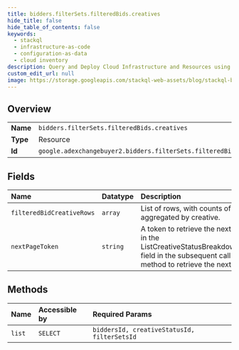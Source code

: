 ```yaml
---
title: bidders.filterSets.filteredBids.creatives
hide_title: false
hide_table_of_contents: false
keywords:
  - stackql
  - infrastructure-as-code
  - configuration-as-data
  - cloud inventory
description: Query and Deploy Cloud Infrastructure and Resources using SQL
custom_edit_url: null
image: https://storage.googleapis.com/stackql-web-assets/blog/stackql-blog-post-featured-image.png
---
```

  
    

## Overview
<table><tbody>
<tr><td><b>Name</b></td><td><code>bidders.filterSets.filteredBids.creatives</code></td></tr>
<tr><td><b>Type</b></td><td>Resource</td></tr>
<tr><td><b>Id</b></td><td><code>google.adexchangebuyer2.bidders.filterSets.filteredBids.creatives</code></td></tr>
</tbody></table>

## Fields
| Name | Datatype | Description |
|:-----|:---------|:------------|
| `filteredBidCreativeRows` | `array` | List of rows, with counts of bids with a given creative status aggregated by creative. |
| `nextPageToken` | `string` | A token to retrieve the next page of results. Pass this value in the ListCreativeStatusBreakdownByCreativeRequest.pageToken field in the subsequent call to the filteredBids.creatives.list method to retrieve the next page of results. |
## Methods
| Name | Accessible by | Required Params |
|:-----|:--------------|:----------------|
| `list` | `SELECT` | `biddersId, creativeStatusId, filterSetsId` |
